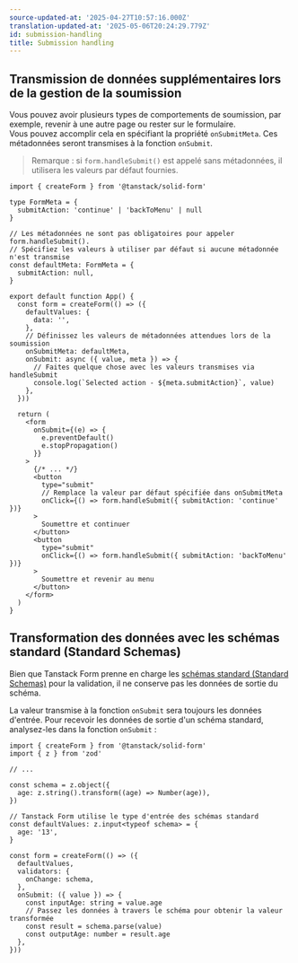 ```yaml
---
source-updated-at: '2025-04-27T10:57:16.000Z'
translation-updated-at: '2025-05-06T20:24:29.779Z'
id: submission-handling
title: Submission handling
---
```


## Transmission de données supplémentaires lors de la gestion de la soumission

Vous pouvez avoir plusieurs types de comportements de soumission, par exemple, revenir à une autre page ou rester sur le formulaire.  
Vous pouvez accomplir cela en spécifiant la propriété `onSubmitMeta`. Ces métadonnées seront transmises à la fonction `onSubmit`.

> Remarque : si `form.handleSubmit()` est appelé sans métadonnées, il utilisera les valeurs par défaut fournies.

```tsx
import { createForm } from '@tanstack/solid-form'

type FormMeta = {
  submitAction: 'continue' | 'backToMenu' | null
}

// Les métadonnées ne sont pas obligatoires pour appeler form.handleSubmit().
// Spécifiez les valeurs à utiliser par défaut si aucune métadonnée n'est transmise
const defaultMeta: FormMeta = {
  submitAction: null,
}

export default function App() {
  const form = createForm(() => ({
    defaultValues: {
      data: '',
    },
    // Définissez les valeurs de métadonnées attendues lors de la soumission
    onSubmitMeta: defaultMeta,
    onSubmit: async ({ value, meta }) => {
      // Faites quelque chose avec les valeurs transmises via handleSubmit
      console.log(`Selected action - ${meta.submitAction}`, value)
    },
  }))

  return (
    <form
      onSubmit={(e) => {
        e.preventDefault()
        e.stopPropagation()
      }}
    >
      {/* ... */}
      <button
        type="submit"
        // Remplace la valeur par défaut spécifiée dans onSubmitMeta
        onClick={() => form.handleSubmit({ submitAction: 'continue' })}
      >
        Soumettre et continuer
      </button>
      <button
        type="submit"
        onClick={() => form.handleSubmit({ submitAction: 'backToMenu' })}
      >
        Soumettre et revenir au menu
      </button>
    </form>
  )
}
```

## Transformation des données avec les schémas standard (Standard Schemas)

Bien que Tanstack Form prenne en charge les [schémas standard (Standard Schemas)](./validation.md) pour la validation, il ne conserve pas les données de sortie du schéma.

La valeur transmise à la fonction `onSubmit` sera toujours les données d'entrée. Pour recevoir les données de sortie d'un schéma standard, analysez-les dans la fonction `onSubmit` :

```tsx
import { createForm } from '@tanstack/solid-form'
import { z } from 'zod'

// ...

const schema = z.object({
  age: z.string().transform((age) => Number(age)),
})

// Tanstack Form utilise le type d'entrée des schémas standard
const defaultValues: z.input<typeof schema> = {
  age: '13',
}

const form = createForm(() => ({
  defaultValues,
  validators: {
    onChange: schema,
  },
  onSubmit: ({ value }) => {
    const inputAge: string = value.age
    // Passez les données à travers le schéma pour obtenir la valeur transformée
    const result = schema.parse(value)
    const outputAge: number = result.age
  },
}))
```
